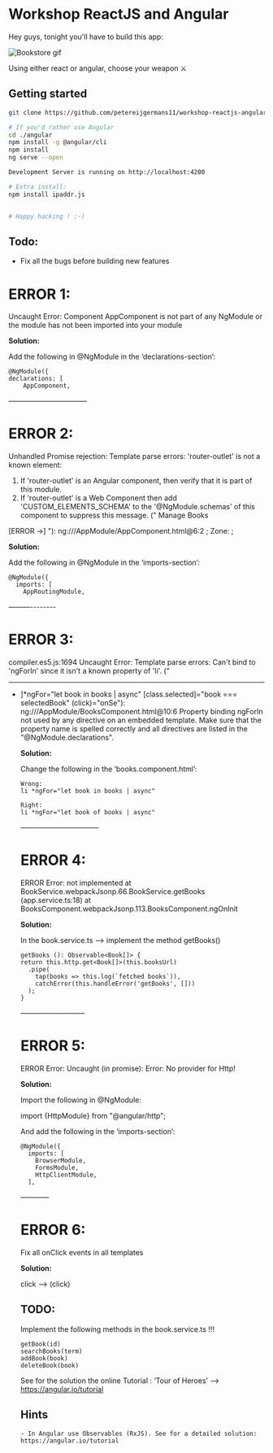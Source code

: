 
# Workshop ReactJS and Angular
Hey guys, tonight you'll have to build this app:

![Bookstore gif](https://i.imgur.com/iD69CC9.gif)

Using either react or angular, choose your weapon ⚔
## Getting started
```bash
git clone https://github.com/petereijgermans11/workshop-reactjs-angular.git

# If you'd rather use Angular
cd ./angular
npm install -g @angular/cli
npm install
ng serve --open

Development Server is running on http://localhost:4200

# Extra install:
npm install ipaddr.js


# Happy hacking ! ;-)
```

## Todo:
- Fix all the bugs before building new features

# ERROR 1:

Uncaught Error: Component AppComponent is not part of any NgModule 
or the module has not been imported into your module

**Solution:**

Add the following in @NgModule in the ‘declarations-section’:

```
@NgModule({
declarations: [
    AppComponent,
```


———————————

# ERROR 2:

Unhandled Promise rejection: Template parse errors:
'router-outlet' is not a known element:
1. If 'router-outlet' is an Angular component, then verify that it is part of this module.
2. If 'router-outlet' is a Web Component then add 'CUSTOM_ELEMENTS_SCHEMA' to the '@NgModule.schemas' of this component to suppress this message. ("
    <a routerLink="/books" routerLinkActive="active">Manage Books</a>
  </nav>
  [ERROR ->]<router-outlet></router-outlet>
"): ng:///AppModule/AppComponent.html@6:2 ; Zone: <root> ; 


**Solution:**

Add the following in @NgModule in the ‘imports-section’:

```
@NgModule({
  imports: [
    AppRoutingModule,
```

———--------

# ERROR 3:

compiler.es5.js:1694 Uncaught Error: Template parse errors:
Can't bind to 'ngForIn' since it isn't a known property of 'li'. ("
<hr/>
<ul class="books">
  <li [ERROR ->]*ngFor="let book in books | async"
      [class.selected]="book === selectedBook"
      (click)="onSe"): ng:///AppModule/BooksComponent.html@10:6
Property binding ngForIn not used by any directive on an embedded template. Make sure that the property name is spelled correctly and all directives are listed in the "@NgModule.declarations".

**Solution:**

Change the following in the ‘books.component.html’:

```
Wrong:
li *ngFor="let book in books | async"

Right:
li *ngFor="let book of books | async"
```

———————————

# ERROR 4:

ERROR Error: not implemented
    at BookService.webpackJsonp.66.BookService.getBooks (app.service.ts:18)
    at BooksComponent.webpackJsonp.113.BooksComponent.ngOnInit

**Solution:**

In the book.service.ts —> implement the method getBooks()


    getBooks (): Observable<Book[]> {
    return this.http.get<Book[]>(this.booksUrl)
      .pipe(
        tap(books => this.log(`fetched books`)),
        catchError(this.handleError('getBooks', []))
      );
    }


—————————

# ERROR 5:

ERROR Error: Uncaught (in promise): Error: No provider for Http!

**Solution:**

Import the following in @NgModule:

  import {HttpModule} from "@angular/http";

And add the following in the ‘imports-section’:

```
@NgModule({
  imports: [
    BrowserModule,
    FormsModule,
    HttpClientModule,
  ],
```

————

# ERROR 6:

Fix all onClick events in all templates

**Solution:**

click --> (click)


## TODO:

Implement the following methods in the book.service.ts !!!

```
getBook(id)
searchBooks(term)
addBook(book)
deleteBook(book)
```

See for the solution the online Tutorial : ‘Tour of Heroes’ —> https://angular.io/tutorial


## Hints
    - In Angular use Observables (RxJS). See for a detailed solution: https://angular.io/tutorial
   
 